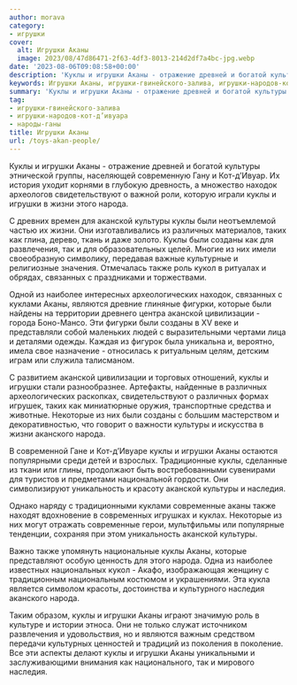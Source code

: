 ```yaml
---
author: morava
category:
- игрушки
cover:
  alt: Игрушки Аканы
  image: 2023/08/47d86471-2f63-4df3-8013-214d2df7a4bc-jpg.webp
date: '2023-08-06T09:08:58+00:00'
description: 'Куклы и игрушки Аканы - отражение древней и богатой культуры этнической группы, населяющей современную Гану и Кот-д’Ивуар. Их история уходит корнями в...'
keywords: Игрушки Аканы, игрушки-гвинейского-залива, игрушки-народов-кот-дивуара, народы-ганы, куклы, аканы, игрушки, культуры, аканской, народа, жизни, различных, созданы, также, наследия, кот, находок, свидетельствуют, таких
summary: 'Куклы и игрушки Аканы - отражение древней и богатой культуры этнической группы, населяющей современную Гану и Кот-д’Ивуар. Их история уходит корнями в...'
tag:
- игрушки-гвинейского-залива
- игрушки-народов-кот-д’ивуара
- народы-ганы
title: Игрушки Аканы
url: /toys-akan-people/
---
```


Куклы и игрушки Аканы \- отражение древней и богатой культуры этнической группы, населяющей современную Гану и Кот-д’Ивуар. Их история уходит корнями в глубокую древность, а множество находок археологов свидетельствуют о важной роли, которую играли куклы и игрушки в жизни этого народа.

С древних времен для аканской культуры куклы были неотъемлемой частью их жизни. Они изготавливались из различных материалов, таких как глина, дерево, ткань и даже золото. Куклы были созданы как для развлечения, так и для образовательных целей. Многие из них имели своеобразную символику, передавая важные культурные и религиозные значения. Отмечалась также роль кукол в ритуалах и обрядах, связанных с праздниками и торжествами.

Одной из наиболее интересных археологических находок, связанных с куклами Аканы, являются древние глиняные фигурки, которые были найдены на территории древнего центра аканской цивилизации \- города Боно-Мансо. Эти фигурки были созданы в XV веке и представляли собой маленьких людей с выразительными чертами лица и деталями одежды. Каждая из фигурок была уникальна и, вероятно, имела свое назначение - относилась к ритуальным целям, детским играм или служила талисманом.

С развитием аканской цивилизации и торговых отношений, куклы и игрушки стали разнообразнее. Артефакты, найденные в различных археологических раскопках, свидетельствуют о различных формах игрушек, таких как миниатюрные оружия, транспортные средства и животные. Некоторые из них были созданы с большим мастерством и декоративностью, что говорит о важности культуры и искусства в жизни аканского народа.

В современной Гане и Кот-д’Ивуаре куклы и игрушки Аканы остаются популярными среди детей и взрослых. Традиционные куклы, сделанные из ткани или глины, продолжают быть востребованными сувенирами для туристов и предметами национальной гордости. Они символизируют уникальность и красоту аканской культуры и наследия.

Однако наряду с традиционными куклами современные аканы также находят вдохновение в современных игрушках и куклах. Некоторые из них могут отражать современные герои, мультфильмы или популярные тенденции, сохраняя при этом уникальность аканской культуры.

Важно также упомянуть национальные куклы Аканы, которые представляют особую ценность для этого народа. Одна из наиболее известных национальных кукол \- Акафо, изображающая женщину с традиционным национальным костюмом и украшениями. Эта кукла является символом красоты, достоинства и культурного наследия аканского народа.

Таким образом, куклы и игрушки Аканы играют значимую роль в культуре и истории этноса. Они не только служат источником развлечения и удовольствия, но и являются важным средством передачи культурных ценностей и традиций из поколения в поколение. Все эти аспекты делают куклы и игрушки Аканы уникальными и заслуживающими внимания как национального, так и мирового наследия.